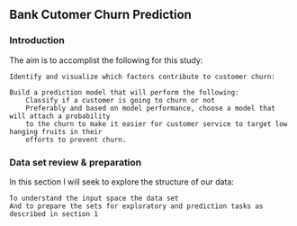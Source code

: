 ## Bank Cutomer Churn Prediction
 ### Introduction

The aim is to accomplist the following for this study:

    Identify and visualize which factors contribute to customer churn:

    Build a prediction model that will perform the following:
        Classify if a customer is going to churn or not
        Preferably and based on model performance, choose a model that will attach a probability 
        to the churn to make it easier for customer service to target low hanging fruits in their
        efforts to prevent churn.

### Data set review & preparation

In this section I will seek to explore the structure of our data:

    To understand the input space the data set
    And to prepare the sets for exploratory and prediction tasks as described in section 1
